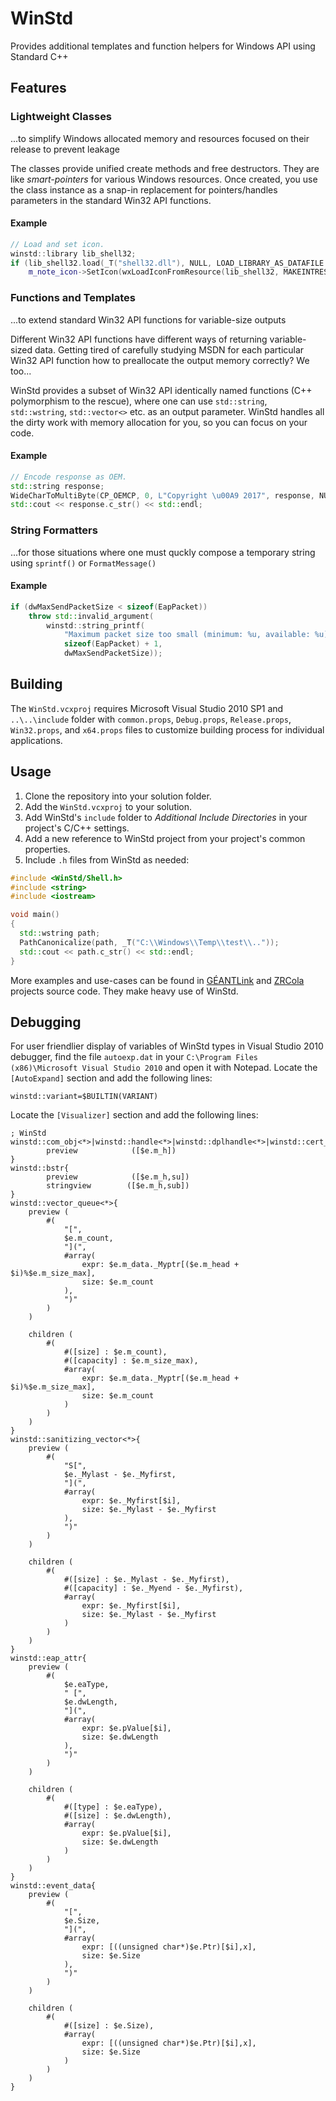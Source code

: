 ﻿# WinStd

Provides additional templates and function helpers for Windows API using Standard C++

## Features

### Lightweight Classes

...to simplify Windows allocated memory and resources focused on their release to prevent leakage

The classes provide unified create methods and free destructors. They are like _smart-pointers_ for various Windows resources. Once created, you use the class instance as a snap-in replacement for pointers/handles parameters in the standard Win32 API functions.

#### Example

```C++
// Load and set icon.
winstd::library lib_shell32;
if (lib_shell32.load(_T("shell32.dll"), NULL, LOAD_LIBRARY_AS_DATAFILE | LOAD_LIBRARY_AS_IMAGE_RESOURCE))
    m_note_icon->SetIcon(wxLoadIconFromResource(lib_shell32, MAKEINTRESOURCE(48)));
```

### Functions and Templates

...to extend standard Win32 API functions for variable-size outputs

Different Win32 API functions have different ways of returning variable-sized data. Getting tired of carefully studying MSDN for each particular Win32 API function how to preallocate the output memory correctly? We too...

WinStd provides a subset of Win32 API identically named functions (C++ polymorphism to the rescue), where one can use `std::string`, `std::wstring`, `std::vector<>` etc. as an output parameter. WinStd handles all the dirty work with memory allocation for you, so you can focus on your code.

#### Example

```C++
// Encode response as OEM.
std::string response;
WideCharToMultiByte(CP_OEMCP, 0, L"Copyright \u00A9 2017", response, NULL, NULL);
std::cout << response.c_str() << std::endl;
```

### String Formatters

...for those situations where one must quckly compose a temporary string using `sprintf()` or `FormatMessage()`

#### Example

```C++
if (dwMaxSendPacketSize < sizeof(EapPacket))
    throw std::invalid_argument(
        winstd::string_printf(
            "Maximum packet size too small (minimum: %u, available: %u).",
            sizeof(EapPacket) + 1,
            dwMaxSendPacketSize));
```

## Building

The `WinStd.vcxproj` requires Microsoft Visual Studio 2010 SP1 and `..\..\include` folder with `common.props`, `Debug.props`, `Release.props`, `Win32.props`, and `x64.props` files to customize building process for individual applications.

## Usage

1. Clone the repository into your solution folder.
2. Add the `WinStd.vcxproj` to your solution.
3. Add WinStd's `include` folder to _Additional Include Directories_ in your project's C/C++ settings.
4. Add a new reference to WinStd project from your project's common properties.
5. Include `.h` files from WinStd as needed:
```C++
#include <WinStd/Shell.h>
#include <string>
#include <iostream>

void main()
{
  std::wstring path;
  PathCanonicalize(path, _T("C:\\Windows\\Temp\\test\\.."));
  std::cout << path.c_str() << std::endl;
}
```

More examples and use-cases can be found in [GÉANTLink](https://github.com/Amebis/GEANTLink) and [ZRCola](https://github.com/Amebis/ZRCola) projects source code. They make heavy use of WinStd.

## Debugging

For user friendlier display of variables of WinStd types in Visual Studio 2010 debugger, find the file `autoexp.dat` in your `C:\Program Files (x86)\Microsoft Visual Studio 2010` and open it with Notepad.
Locate the `[AutoExpand]` section and add the following lines:
```
winstd::variant=$BUILTIN(VARIANT)
```
Locate the `[Visualizer]` section and add the following lines:
```
; WinStd
winstd::com_obj<*>|winstd::handle<*>|winstd::dplhandle<*>|winstd::cert_context|winstd::cert_chain_context|winstd::cert_store|winstd::crypt_prov|winstd::crypt_hash|winstd::crypt_key|winstd::event_provider|winstd::library|winstd::heap{
        preview            ([$e.m_h])
}
winstd::bstr{
        preview            ([$e.m_h,su])
        stringview        ([$e.m_h,sub])
}
winstd::vector_queue<*>{
    preview (
        #(
            "[",
            $e.m_count,
            "](",
            #array(
                expr: $e.m_data._Myptr[($e.m_head + $i)%$e.m_size_max],
                size: $e.m_count
            ),
            ")"
        )
    )

    children (
        #(
            #([size] : $e.m_count),
            #([capacity] : $e.m_size_max),
            #array(
                expr: $e.m_data._Myptr[($e.m_head + $i)%$e.m_size_max],
                size: $e.m_count
            )
        )
    )
}
winstd::sanitizing_vector<*>{
    preview (
        #(
            "S[",
            $e._Mylast - $e._Myfirst,
            "](",
            #array(
                expr: $e._Myfirst[$i],
                size: $e._Mylast - $e._Myfirst
            ),
            ")"
        )
    )

    children (
        #(
            #([size] : $e._Mylast - $e._Myfirst),
            #([capacity] : $e._Myend - $e._Myfirst),
            #array(
                expr: $e._Myfirst[$i],
                size: $e._Mylast - $e._Myfirst
            )
        )
    )
}
winstd::eap_attr{
    preview (
        #(
            $e.eaType,
            " [",
            $e.dwLength,
            "](",
            #array(
                expr: $e.pValue[$i],
                size: $e.dwLength
            ),
            ")"
        )
    )

    children (
        #(
            #([type] : $e.eaType),
            #([size] : $e.dwLength),
            #array(
                expr: $e.pValue[$i],
                size: $e.dwLength
            )
        )
    )
}
winstd::event_data{
    preview (
        #(
            "[",
            $e.Size,
            "](",
            #array(
                expr: [((unsigned char*)$e.Ptr)[$i],x],
                size: $e.Size
            ),
            ")"
        )
    )

    children (
        #(
            #([size] : $e.Size),
            #array(
                expr: [((unsigned char*)$e.Ptr)[$i],x],
                size: $e.Size
            )
        )
    )
}
```
